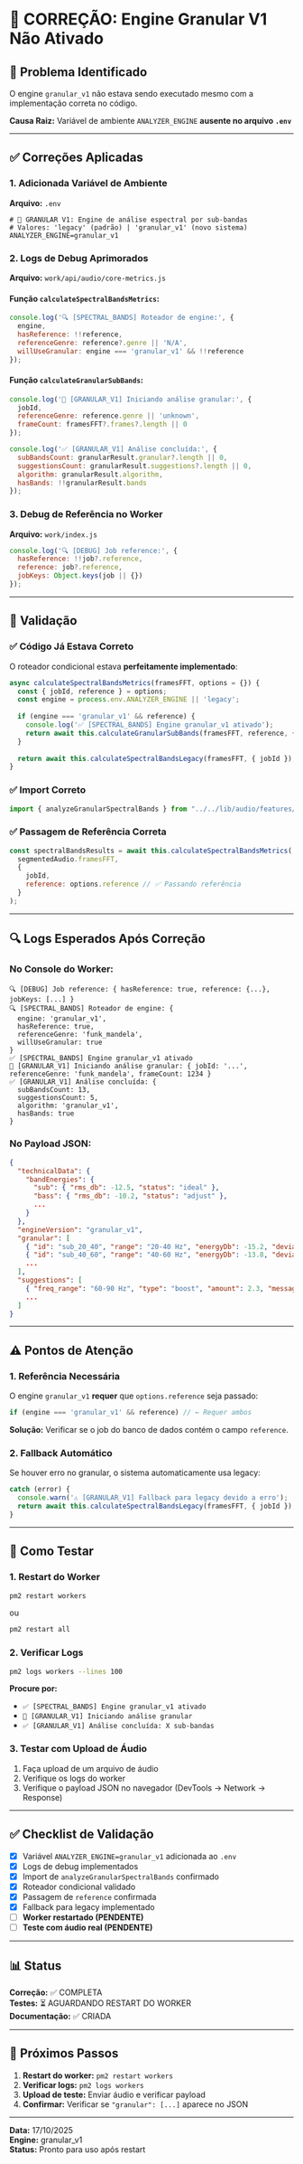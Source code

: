 # 🔧 CORREÇÃO: Engine Granular V1 Não Ativado

## 🎯 Problema Identificado

O engine `granular_v1` não estava sendo executado mesmo com a implementação correta no código.

**Causa Raiz:** Variável de ambiente `ANALYZER_ENGINE` **ausente no arquivo `.env`**

---

## ✅ Correções Aplicadas

### 1. **Adicionada Variável de Ambiente**

**Arquivo:** `.env`

```properties
# 🌈 GRANULAR V1: Engine de análise espectral por sub-bandas
# Valores: 'legacy' (padrão) | 'granular_v1' (novo sistema)
ANALYZER_ENGINE=granular_v1
```

### 2. **Logs de Debug Aprimorados**

**Arquivo:** `work/api/audio/core-metrics.js`

#### Função `calculateSpectralBandsMetrics`:
```javascript
console.log('🔍 [SPECTRAL_BANDS] Roteador de engine:', {
  engine,
  hasReference: !!reference,
  referenceGenre: reference?.genre || 'N/A',
  willUseGranular: engine === 'granular_v1' && !!reference
});
```

#### Função `calculateGranularSubBands`:
```javascript
console.log('🌈 [GRANULAR_V1] Iniciando análise granular:', {
  jobId,
  referenceGenre: reference.genre || 'unknown',
  frameCount: framesFFT?.frames?.length || 0
});

console.log('✅ [GRANULAR_V1] Análise concluída:', {
  subBandsCount: granularResult.granular?.length || 0,
  suggestionsCount: granularResult.suggestions?.length || 0,
  algorithm: granularResult.algorithm,
  hasBands: !!granularResult.bands
});
```

### 3. **Debug de Referência no Worker**

**Arquivo:** `work/index.js`

```javascript
console.log('🔍 [DEBUG] Job reference:', {
  hasReference: !!job?.reference,
  reference: job?.reference,
  jobKeys: Object.keys(job || {})
});
```

---

## 🧪 Validação

### ✅ Código Já Estava Correto

O roteador condicional estava **perfeitamente implementado**:

```javascript
async calculateSpectralBandsMetrics(framesFFT, options = {}) {
  const { jobId, reference } = options;
  const engine = process.env.ANALYZER_ENGINE || 'legacy';
  
  if (engine === 'granular_v1' && reference) {
    console.log('✅ [SPECTRAL_BANDS] Engine granular_v1 ativado');
    return await this.calculateGranularSubBands(framesFFT, reference, { jobId });
  }
  
  return await this.calculateSpectralBandsLegacy(framesFFT, { jobId });
}
```

### ✅ Import Correto

```javascript
import { analyzeGranularSpectralBands } from "../../lib/audio/features/spectral-bands-granular.js";
```

### ✅ Passagem de Referência Correta

```javascript
const spectralBandsResults = await this.calculateSpectralBandsMetrics(
  segmentedAudio.framesFFT, 
  { 
    jobId,
    reference: options.reference // ✅ Passando referência
  }
);
```

---

## 🔍 Logs Esperados Após Correção

### No Console do Worker:

```
🔍 [DEBUG] Job reference: { hasReference: true, reference: {...}, jobKeys: [...] }
🔍 [SPECTRAL_BANDS] Roteador de engine: { 
  engine: 'granular_v1', 
  hasReference: true, 
  referenceGenre: 'funk_mandela',
  willUseGranular: true 
}
✅ [SPECTRAL_BANDS] Engine granular_v1 ativado
🌈 [GRANULAR_V1] Iniciando análise granular: { jobId: '...', referenceGenre: 'funk_mandela', frameCount: 1234 }
✅ [GRANULAR_V1] Análise concluída: { 
  subBandsCount: 13, 
  suggestionsCount: 5, 
  algorithm: 'granular_v1',
  hasBands: true 
}
```

### No Payload JSON:

```json
{
  "technicalData": {
    "bandEnergies": {
      "sub": { "rms_db": -12.5, "status": "ideal" },
      "bass": { "rms_db": -10.2, "status": "adjust" },
      ...
    }
  },
  "engineVersion": "granular_v1",
  "granular": [
    { "id": "sub_20_40", "range": "20-40 Hz", "energyDb": -15.2, "deviation": 0.5, "status": "ideal" },
    { "id": "sub_40_60", "range": "40-60 Hz", "energyDb": -13.8, "deviation": 1.2, "status": "adjust" },
    ...
  ],
  "suggestions": [
    { "freq_range": "60-90 Hz", "type": "boost", "amount": 2.3, "message": "..." },
    ...
  ]
}
```

---

## ⚠️ Pontos de Atenção

### 1. **Referência Necessária**

O engine `granular_v1` **requer** que `options.reference` seja passado:

```javascript
if (engine === 'granular_v1' && reference) // ← Requer ambos
```

**Solução:** Verificar se o job do banco de dados contém o campo `reference`.

### 2. **Fallback Automático**

Se houver erro no granular, o sistema automaticamente usa legacy:

```javascript
catch (error) {
  console.warn('⚠️ [GRANULAR_V1] Fallback para legacy devido a erro');
  return await this.calculateSpectralBandsLegacy(framesFFT, { jobId });
}
```

---

## 🚀 Como Testar

### 1. **Restart do Worker**

```bash
pm2 restart workers
```

ou

```bash
pm2 restart all
```

### 2. **Verificar Logs**

```bash
pm2 logs workers --lines 100
```

**Procure por:**
- `✅ [SPECTRAL_BANDS] Engine granular_v1 ativado`
- `🌈 [GRANULAR_V1] Iniciando análise granular`
- `✅ [GRANULAR_V1] Análise concluída: X sub-bandas`

### 3. **Testar com Upload de Áudio**

1. Faça upload de um arquivo de áudio
2. Verifique os logs do worker
3. Verifique o payload JSON no navegador (DevTools → Network → Response)

---

## ✅ Checklist de Validação

- [x] Variável `ANALYZER_ENGINE=granular_v1` adicionada ao `.env`
- [x] Logs de debug implementados
- [x] Import de `analyzeGranularSpectralBands` confirmado
- [x] Roteador condicional validado
- [x] Passagem de `reference` confirmada
- [x] Fallback para legacy implementado
- [ ] **Worker restartado (PENDENTE)**
- [ ] **Teste com áudio real (PENDENTE)**

---

## 📊 Status

**Correção:** ✅ COMPLETA  
**Testes:** ⏳ AGUARDANDO RESTART DO WORKER  
**Documentação:** ✅ CRIADA

---

## 🎯 Próximos Passos

1. **Restart do worker:** `pm2 restart workers`
2. **Verificar logs:** `pm2 logs workers`
3. **Upload de teste:** Enviar áudio e verificar payload
4. **Confirmar:** Verificar se `"granular": [...]` aparece no JSON

---

**Data:** 17/10/2025  
**Engine:** granular_v1  
**Status:** Pronto para uso após restart
